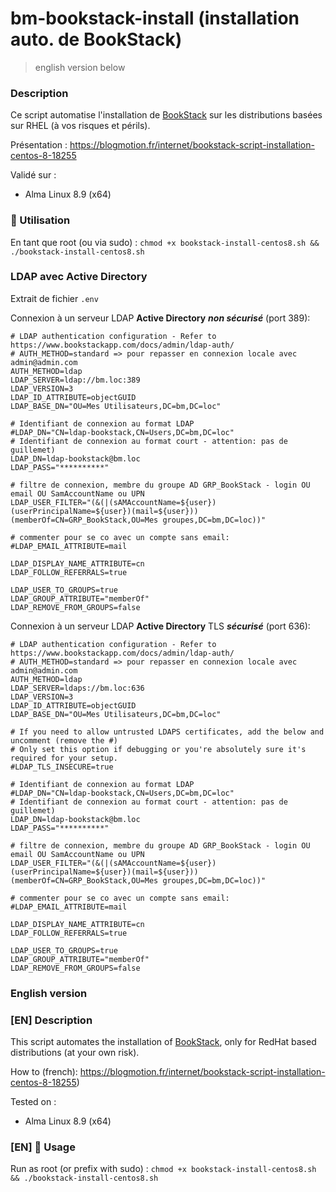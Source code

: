 bm-bookstack-install (installation auto. de BookStack)
===

> english version below

### Description
Ce script automatise l'installation de [BookStack](https://www.bookstackapp.com) sur les distributions basées sur RHEL (à vos risques et périls).

Présentation : https://blogmotion.fr/internet/bookstack-script-installation-centos-8-18255

Validé sur :

- Alma Linux 8.9 (x64)


### 🚀 Utilisation
En tant que root (ou via sudo) :
```chmod +x bookstack-install-centos8.sh && ./bookstack-install-centos8.sh```

### LDAP avec Active Directory
Extrait de fichier `.env`

Connexion à un serveur LDAP **Active Directory** **_non sécurisé_** (port 389):
```
# LDAP authentication configuration - Refer to https://www.bookstackapp.com/docs/admin/ldap-auth/
# AUTH_METHOD=standard => pour repasser en connexion locale avec admin@admin.com
AUTH_METHOD=ldap
LDAP_SERVER=ldap://bm.loc:389
LDAP_VERSION=3
LDAP_ID_ATTRIBUTE=objectGUID
LDAP_BASE_DN="OU=Mes Utilisateurs,DC=bm,DC=loc"

# Identifiant de connexion au format LDAP 
#LDAP_DN="CN=ldap-bookstack,CN=Users,DC=bm,DC=loc"
# Identifiant de connexion au format court - attention: pas de guillemet)
LDAP_DN=ldap-bookstack@bm.loc
LDAP_PASS="**********"

# filtre de connexion, membre du groupe AD GRP_BookStack - login OU email OU SamAccountName ou UPN
LDAP_USER_FILTER="(&(|(sAMAccountName=${user})(userPrincipalName=${user})(mail=${user}))(memberOf=CN=GRP_BookStack,OU=Mes groupes,DC=bm,DC=loc))"

# commenter pour se co avec un compte sans email:
#LDAP_EMAIL_ATTRIBUTE=mail

LDAP_DISPLAY_NAME_ATTRIBUTE=cn
LDAP_FOLLOW_REFERRALS=true

LDAP_USER_TO_GROUPS=true
LDAP_GROUP_ATTRIBUTE="memberOf"
LDAP_REMOVE_FROM_GROUPS=false

```

Connexion à un serveur LDAP **Active Directory** TLS **_sécurisé_** (port 636):
```
# LDAP authentication configuration - Refer to https://www.bookstackapp.com/docs/admin/ldap-auth/
# AUTH_METHOD=standard => pour repasser en connexion locale avec admin@admin.com
AUTH_METHOD=ldap
LDAP_SERVER=ldaps://bm.loc:636
LDAP_VERSION=3
LDAP_ID_ATTRIBUTE=objectGUID
LDAP_BASE_DN="OU=Mes Utilisateurs,DC=bm,DC=loc"

# If you need to allow untrusted LDAPS certificates, add the below and uncomment (remove the #)
# Only set this option if debugging or you're absolutely sure it's required for your setup.
#LDAP_TLS_INSECURE=true

# Identifiant de connexion au format LDAP 
#LDAP_DN="CN=ldap-bookstack,CN=Users,DC=bm,DC=loc"
# Identifiant de connexion au format court - attention: pas de guillemet)
LDAP_DN=ldap-bookstack@bm.loc
LDAP_PASS="**********"

# filtre de connexion, membre du groupe AD GRP_BookStack - login OU email OU SamAccountName ou UPN
LDAP_USER_FILTER="(&(|(sAMAccountName=${user})(userPrincipalName=${user})(mail=${user}))(memberOf=CN=GRP_BookStack,OU=Mes groupes,DC=bm,DC=loc))"

# commenter pour se co avec un compte sans email:
#LDAP_EMAIL_ATTRIBUTE=mail

LDAP_DISPLAY_NAME_ATTRIBUTE=cn
LDAP_FOLLOW_REFERRALS=true

LDAP_USER_TO_GROUPS=true
LDAP_GROUP_ATTRIBUTE="memberOf"
LDAP_REMOVE_FROM_GROUPS=false

```



### English version

### [EN] Description
This script automates the installation of [BookStack](https://www.bookstackapp.com), only for RedHat based distributions (at your own risk).

How to (french): https://blogmotion.fr/internet/bookstack-script-installation-centos-8-18255)

Tested on :

- Alma Linux 8.9 (x64)

### [EN] 🚀 Usage
Run as root (or prefix with sudo) :
```chmod +x bookstack-install-centos8.sh && ./bookstack-install-centos8.sh```
